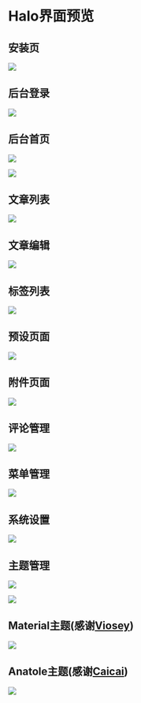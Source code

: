 # Halo界面预览

## 安装页

![](https://cdn.ryanc.cc/img/github/halo-blog/halo-install.png)

## 后台登录

![](https://cdn.ryanc.cc/img/github/halo-blog/halo-admin-login.png)

## 后台首页

![](https://cdn.ryanc.cc/img/github/halo-blog/halo-admin-index.png)

![](https://cdn.ryanc.cc/img/github/halo-blog/halo-admin-index-2.png)

## 文章列表

![](https://cdn.ryanc.cc/img/github/halo-blog/halo-admin-posts.png)

## 文章编辑

![](https://cdn.ryanc.cc/img/github/halo-blog/halo-admin-edit.png)

## 标签列表

![](https://cdn.ryanc.cc/img/github/halo-blog/halo-admin-tags.png)

## 预设页面

![](https://cdn.ryanc.cc/img/github/halo-blog/halo-admin-pages.png)

## 附件页面

![](https://cdn.ryanc.cc/img/github/halo-blog/halo-admin-attach.png)

## 评论管理

![](https://cdn.ryanc.cc/img/github/halo-blog/halo-admin-comments.png)

## 菜单管理

![](https://cdn.ryanc.cc/img/github/halo-blog/halo-admin-menus.png)

## 系统设置

![](https://cdn.ryanc.cc/img/github/halo-blog/halo-admin-options.png)

## 主题管理

![](https://cdn.ryanc.cc/img/github/halo-blog/halo-admin-themes.png)

![](https://cdn.ryanc.cc/img/github/halo-blog/halo-admin-themes-options.png)

## Material主题(感谢[Viosey](https://viosey.com))

![](https://cdn.ryanc.cc/img/github/halo-blog/halo-index-material.png)

## Anatole主题(感谢[Caicai](https://www.caicai.me/))

![](https://cdn.ryanc.cc/img/github/halo-blog/halo-index-anatole.png)